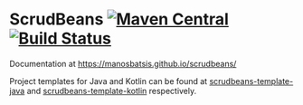 # ScrudBeans [![Maven Central](https://img.shields.io/maven-central/v/com.github.manosbatsis.scrudbeans/scrudbeans-spring-boot-starter.svg)](https://repo1.maven.org/maven2/com/github/manosbatsis/scrudbeans/scrudbeans-spring-boot-starter/) [![Build Status](https://travis-ci.com/manosbatsis/scrudbeans.svg?branch=master)](https://travis-ci.com/manosbatsis/scrudbeans)

Documentation at https://manosbatsis.github.io/scrudbeans/

Project templates for Java and Kotlin  can be found at
[scrudbeans-template-java](https://github.com/manosbatsis/scrudbeans-template-java) and
[scrudbeans-template-kotlin](https://github.com/manosbatsis/scrudbeans-template-kotlin) respectively.
